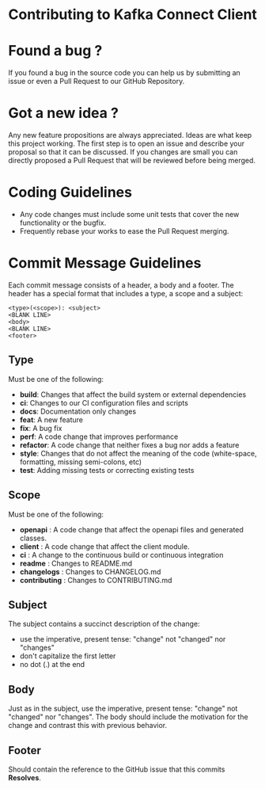 Contributing to Kafka Connect Client
==================================

# Found a bug ?

If you found a bug in the source code you can help us by submitting an issue or even a Pull Request to our GitHub Repository.

# Got a new idea ?

Any new feature propositions are always appreciated. Ideas are what keep this project working. The first step is to open an issue and describe your proposal so that it can be discussed. If you changes are small you can directly proposed a Pull Request that will be reviewed before being merged.

# Coding Guidelines

 * Any code changes must include some unit tests that cover the new functionality or the bugfix.
 * Frequently rebase your works to ease the Pull Request merging.


# Commit Message Guidelines

Each commit message consists of a header, a body and a footer. The header has a special format that includes a type, a scope and a subject:

```
<type>(<scope>): <subject>
<BLANK LINE>
<body>
<BLANK LINE>
<footer>
```

## Type

Must be one of the following:

* **build**: Changes that affect the build system or external dependencies
* **ci**: Changes to our CI configuration files and scripts
* **docs**: Documentation only changes
* **feat**: A new feature
* **fix**: A bug fix
* **perf**: A code change that improves performance
* **refactor**: A code change that neither fixes a bug nor adds a feature
* **style**: Changes that do not affect the meaning of the code (white-space, formatting, missing semi-colons, etc)
* **test**: Adding missing tests or correcting existing tests

## Scope

Must be one of the following:

* **openapi** : A code change that affect the openapi files and generated classes.
* **client** : A code change that affect the client module.
* **ci** : A change to the continuous build or continuous integration
* **readme** : Changes to README.md
* **changelogs** : Changes to CHANGELOG.md
* **contributing** : Changes to CONTRIBUTING.md

## Subject
The subject contains a succinct description of the change:

* use the imperative, present tense: "change" not "changed" nor "changes"
* don't capitalize the first letter
* no dot (.) at the end

## Body
Just as in the subject, use the imperative, present tense: "change" not "changed" nor "changes". The body should include the motivation for the change and contrast this with previous behavior.


## Footer

Should contain the reference to the GitHub issue that this commits **Resolves**.
